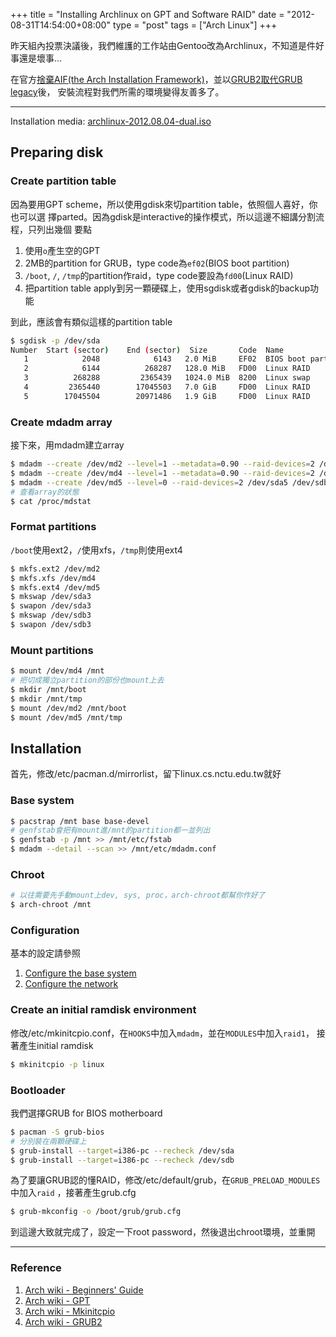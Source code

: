 +++
title = "Installing Archlinux on GPT and Software RAID"
date = "2012-08-31T14:54:00+08:00"
type = "post"
tags = ["Arch Linux"]
+++

昨天組內投票決議後，我們維護的工作站由Gentoo改為Archlinux，不知道是件好事還是壞事...

在官方[捨棄AIF(the Arch Installation Framework)][1]，並以[GRUB2取代GRUB legacy][2]後，
安裝流程對我們所需的環境變得友善多了。

------------------------------------------------------------------------------------

Installation media: [archlinux-2012.08.04-dual.iso][3]

## Preparing disk
### Create partition table
因為要用GPT scheme，所以使用gdisk來切partition table，依照個人喜好，你也可以選
擇parted。因為gdisk是interactive的操作模式，所以這邊不細講分割流程，只列出幾個
要點

1. 使用`o`產生空的GPT
2. 2MB的partition for GRUB，type code為`ef02`(BIOS boot partition)
3. `/boot`, `/`, `/tmp`的partition作raid，type code要設為`fd00`(Linux RAID)
4. 把partition table apply到另一顆硬碟上，使用sgdisk或者gdisk的backup功能

到此，應該會有類似這樣的partition table
```bash
$ sgdisk -p /dev/sda
Number  Start (sector)    End (sector)  Size       Code  Name
   1            2048            6143   2.0 MiB     EF02  BIOS boot partition
   2            6144          268287   128.0 MiB   FD00  Linux RAID
   3          268288         2365439   1024.0 MiB  8200  Linux swap
   4         2365440        17045503   7.0 GiB     FD00  Linux RAID
   5        17045504        20971486   1.9 GiB     FD00  Linux RAID
```

### Create mdadm array
接下來，用mdadm建立array
```bash
$ mdadm --create /dev/md2 --level=1 --metadata=0.90 --raid-devices=2 /dev/sda2 /dev/sdb2
$ mdadm --create /dev/md4 --level=1 --metadata=0.90 --raid-devices=2 /dev/sda4 /dev/sdb4
$ mdadm --create /dev/md5 --level=0 --raid-devices=2 /dev/sda5 /dev/sdb5
# 查看array的狀態
$ cat /proc/mdstat
```

### Format partitions
`/boot`使用ext2，`/`使用xfs，`/tmp`則使用ext4
```bash
$ mkfs.ext2 /dev/md2
$ mkfs.xfs /dev/md4
$ mkfs.ext4 /dev/md5
$ mkswap /dev/sda3
$ swapon /dev/sda3
$ mkswap /dev/sdb3
$ swapon /dev/sdb3
```

### Mount partitions
```bash
$ mount /dev/md4 /mnt
# 把切成獨立partition的部份也mount上去
$ mkdir /mnt/boot
$ mkdir /mnt/tmp
$ mount /dev/md2 /mnt/boot
$ mount /dev/md5 /mnt/tmp
```
    
## Installation
首先，修改/etc/pacman.d/mirrorlist，留下linux.cs.nctu.edu.tw就好
### Base system
```bash
$ pacstrap /mnt base base-devel
# genfstab會把有mount進/mnt的partition都一並列出
$ genfstab -p /mnt >> /mnt/etc/fstab
$ mdadm --detail --scan >> /mnt/etc/mdadm.conf
```

### Chroot
```bash
# 以往需要先手動mount上dev, sys, proc，arch-chroot都幫你作好了
$ arch-chroot /mnt
```

### Configuration
基本的設定請參照

1. [Configure the base system][4]
2. [Configure the network][5]

### Create an initial ramdisk environment
修改/etc/mkinitcpio.conf，在`HOOKS`中加入`mdadm`，並在`MODULES`中加入`raid1`，
接著產生initial ramdisk
```bash
$ mkinitcpio -p linux
```

### Bootloader
我們選擇GRUB for BIOS motherboard
```bash
$ pacman -S grub-bios
# 分別裝在兩顆硬碟上
$ grub-install --target=i386-pc --recheck /dev/sda
$ grub-install --target=i386-pc --recheck /dev/sdb
```

為了要讓GRUB認的懂RAID，修改/etc/default/grub，在`GRUB_PRELOAD_MODULES`中加入`raid`
，接著產生grub.cfg
```bash
$ grub-mkconfig -o /boot/grub/grub.cfg
```

到這邊大致就完成了，設定一下root password，然後退出chroot環境，並重開

------------------------------------------------------------------------------------

### Reference
1. [Arch wiki - Beginners' Guide](https://wiki.archlinux.org/index.php/Beginners'_Guide)
2. [Arch wiki - GPT](https://wiki.archlinux.org/index.php/GPT)
3. [Arch wiki - Mkinitcpio](https://wiki.archlinux.org/index.php/Mkinitcpio#Using_RAID)
4. [Arch wiki - GRUB2](https://wiki.archlinux.org/index.php/GRUB2#RAID)

[1]: http://www.archlinux.org/news/install-media-20120715-released/
[2]: http://www.archlinux.org/news/install-media-20120804-available/
[3]: http://linux.cs.nctu.edu.tw/archlinux/iso/2012.08.04/archlinux-2012.08.04-dual.iso
[4]: https://wiki.archlinux.org/index.php/Beginners'_Guide#Configure_the_base_system
[5]: https://wiki.archlinux.org/index.php/Beginners'_Guide#Configure_the_network
